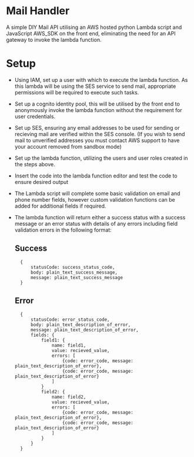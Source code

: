 # Mail Handler
A simple DIY Mail API utilising an AWS hosted python Lambda script and JavaScript AWS_SDK on the front end, eliminating the need for an API gateway to invoke the lambda function.

# Setup
- Using IAM, set up a user with which to execute the lambda function. As this lambda will be using the SES service to send mail, appropriate permissions will be required to execute such tasks.
- Set up a cognito identity pool, this will be utilised by the front end to anonymously invoke the lambda function without the requirement for user credentials.
- Set up SES, ensuring any email addresses to be used for sending or recieving mail are verified within the SES console. (If you wish to send mail to unverified addresses you must contact AWS support to have your account removed from sandbox mode)
- Set up the lambda function, utilizing the users and user roles created in the steps above.
- Insert the code into the lambda function editor and test the code to ensure desired output
- The Lambda script will complete some basic validation on email and phone number fields, however custom validation functions can be added for additional fields if required.
- The lambda function will return either a success status with a success message or an error status with details of any errors including field validation errors in the following format:

  ## Success
        {
            statusCode: success_status_code,
            body: plain_text_success_message,
            message: plain_text_success_message
        }

  ## Error
        {
            statusCode: error_status_code,
            body: plain_text_description_of_error,
            message: plain_text_description_of_error,
            fields: {
                field1: {
                    name: field1,
                    value: recieved_value,
                    errors: [
                        {code: error_code, message: plain_text_description_of_error},
                        {code: error_code, message: plain_text_description_of_error}
                    ]
                }
                field2: {
                    name: field2,
                    value: recieved_value,
                    errors: [
                        {code: error_code, message: plain_text_description_of_error},
                        {code: error_code, message: plain_text_description_of_error}
                    ]
                }
            }
        }